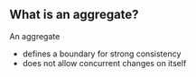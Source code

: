 ## What is an aggregate?

An aggregate

- defines a boundary for strong consistency
- does not allow concurrent changes on itself
